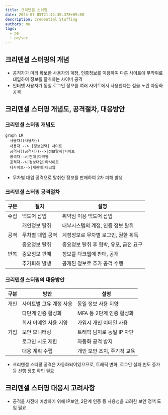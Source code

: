 ```yaml
---
title: 크리덴셜 스터핑
date: 2024-07-05T21:42:30.378+09:00
description: Credential Stuffing
authors: me
tags:
  - pe
  - pe/sec
---
```


## 크리덴셜 스터핑의 개념

- 공격자가 미리 확보한 사용자의 계정, 인증정보를 이용하여 다른 사이트에 무작위로 대입하여 정보를 탈취하는 사이버 공격
- 인터넷 사용자가 동일 로그인 정보를 여러 사이트에서 사용한다는 점을 노린 자동화 공격

## 크리덴셜 스터핑 개념도, 공격절차, 대응방안

### 크리덴셜 스터핑 개념도

```mermaid
graph LR
  사용자((사용자))
  사용자 --> |정보입력| 사이트
  공격자((공격자))-->|정보탈취|사이트
  공격자-->|판매|다크웹
  공격자-->|정보대입|타사이트
  타사이트-->|재판매|다크웹
```

- 무차별 대입 공격으로 탈취한 정보를 판매하여 2차 피해 발생

### 크리덴셜 스터핑 공격절차

| 구분 | 절차 | 설명 |
| --- | --- | --- |
| 수집 | 백도어 삽입 | 취약점 이용 백도어 삽입 |
| | 개인정보 탈취 | 내부시스템의 계정, 인증 정보 탈취 |
| 공격 | 무차별 대입 공격 | 계정정보로 무차별 로그인, 권한 획득 |
| | 중요정보 탈취 | 중요정보 탈취 후 협박, 유포, 금전 요구 |
| 반복 | 중요정보 판매 | 정보를 다크웹에 판매, 공개 |
| | 추가피해 발생 | 공개된 정보로 추가 공격 수행 |

### 크리덴셜 스터핑의 대응방안

| 구분 | 방안 | 설명 |
| --- | --- | --- |
| 개인 | 사이트별 고유 계정 사용 | 동일 정보 사용 지양 |
| | 다단계 인증 활성화 | MFA 등 2단계 인증 활성화 |
| | 회사 이메일 사용 지양 | 가입시 개인 이메일 사용 |
| 기업 | 보안 모니터링 | 트래픽 탐지로 동일 IP 차단 |
| | 로그인 시도 제한 | 자동화 공격 방지 |
| | 대응 계획 수립 | 개인 보안 조치, 주기적 교육 |

- 크리덴셜 스터핑 공격은 자동화되어있으므로, 트래픽 변화, 로그인 실패 빈도 증가 등 선행 징조 확인 필요

## 크리덴셜 스터핑 대응시 고려사항

- 공격을 사전에 예방하기 위해 IP보안, 2단계 인증 등 사용성을 고려한 보안 정책 도입 필요

